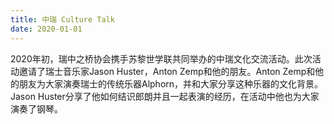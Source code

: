 ```yaml
---
title: 中瑞 Culture Talk
date: 2020-01-01
---
```


2020年初，瑞中之桥协会携手苏黎世学联共同举办的中瑞文化交流活动。此次活动邀请了瑞士音乐家Jason Huster，Anton Zemp和他的朋友。Anton Zemp和他的朋友为大家演奏瑞士的传统乐器Alphorn，并和大家分享这种乐器的文化背景。Jason Huster分享了他如何结识郎朗并且一起表演的经历，在活动中他也为大家演奏了钢琴。
